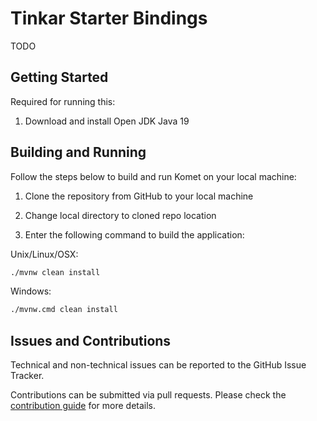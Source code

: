 # Tinkar Starter Bindings

TODO

## Getting Started

Required for running this:

1. Download and install Open JDK Java 19

## Building and Running

Follow the steps below to build and run Komet on your local machine:

1. Clone the repository from GitHub to your local machine

2. Change local directory to cloned repo location

3. Enter the following command to build the application:

Unix/Linux/OSX:

```bash
./mvnw clean install
```

Windows:

```bash
./mvnw.cmd clean install
```

## Issues and Contributions

Technical and non-technical issues can be reported to the GitHub Issue Tracker.

Contributions can be submitted via pull requests. Please check the [contribution guide](doc/how-to-contribute.md) for more details.
